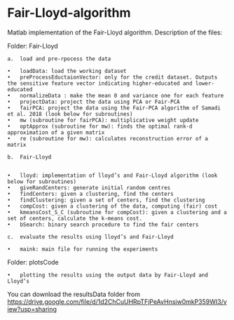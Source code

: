 # Fair-Lloyd-algorithm
Matlab implementation of the Fair-Lloyd algorithm. Description of the files:

Folder: Fair-Lloyd

	a.	load and pre-rpocess the data

	•	loadData: load the working dataset
	•	preProcessEductaionVector: only for the credit dataset. Outputs the sensitive feature vector indicating higher-educated and lower-educated
	•	normalizeData : make the mean 0 and variance one for each feature
	•	projectData: project the data using PCA or Fair-PCA
	•	fairPCA: project the data using the Fair-PCA algorithm of Samadi et al. 2018 (look below for subroutines)
	•	mw (subroutine for fairPCA): multiplicative weight update
	•	optApprox (subroutine for mw): finds the optimal rank-d approximation of a given matrix
	•	re (subroutine for mw): calculates reconstruction error of a matrix

	b.	Fair-Lloyd


	•	lloyd: implementation of lloyd’s and Fair-Lloyd algorithm (look below for subroutines)
	•	giveRandCenters: generate initial random centres
	•	findCenters: given a clustering, find the centers
	•	findClustering: given a set of centers, find the clustering
	•	compCost: given a clustering of the data, computing (fair) cost
	•	kmeansCost_S_C (subroutine for compCost): given a clustering and a set of centers, calculate the k-means cost. 
	•	bSearch: binary search procedure to find the fair centers

	c.	evaluate the results using lloyd’s and Fair-Lloyd

	•	maink: main file for running the experiments

Folder: plotsCode

	•	plotting the results using the output data by Fair-Lloyd and Lloyd’s
	
You can download the resultsData folder from https://drive.google.com/file/d/1d2ChCuUHRpTFjPeAvHnsiw0mkP359WI3/view?usp=sharing



